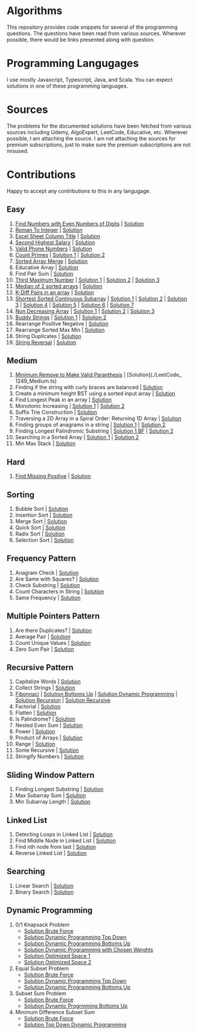 # Algorithms
This repository provides code snippets for several of the programming questions. The questions have been read from various sources. Wherever possible, there would be links presented along with question.

# Programming Langugages
I use mostly Javascript, Typescript, Java, and Scala. You can expect solutions in one of these programming languages.

# Sources
The problems for the documented solutions have been fetched from various sources including Udemy, AlgoExpert, LeetCode, Educative, etc. Wherever possible, I am attaching the source. I am not attaching the sources for premium subscriptions, just to make sure the premium subscriptions are not misused.

# Contributions
Happy to accept any contributions to this in any langugage.

## Easy

1. [Find Numbers with Even Numbers of Digits](https://leetcode.com/problems/find-numbers-with-even-number-of-digits/) | [Solution](./LeetCode_1295_Easy.js)
2. [Roman To Integer](https://leetcode.com/problems/roman-to-integer) | [Solution](./LeetCode_13_Easy.ts)
3. [Excel Sheet Column Title](https://leetcode.com/problems/excel-sheet-column-title/) | [Solution](./LeetCode_168_Easy.js)
4. [Second Highest Salary](https://leetcode.com/problems/second-highest-salary/) | [Solution](.//LeetCode_176_Easy.js)
5. [Valid Phone Numbers](https://leetcode.com/problems/valid-phone-numbers) | [Solution](./LeetCode_193_Easy.sh)
6. [Count Primes](https://leetcode.com/problems/count-primes) | [Solution 1](./LeetCode_204_Easy.js) | [Solution 2](./LeetCode_204_Easy_BF.js)
7. [Sorted Array Merge](https://leetcode.com/problems/merge-sorted-array/) | [Solution](./Sorted_Array_Merge.js)
8. Educative Array | [Solution](./Educative_Array_4.js)
9. Find Pair Sum | [Solution](./Find_Pair_Sum.js)
10. [Third Maximum Number](https://leetcode.com/problems/third-maximum-number) | [Solution 1](./LeetCode_414_Easy_1.js) | [Solution 2](./LeetCode_414_Easy_Fastest.js) | [Solution 3](./LeetCode_414_Easy.js)
11. [Median of 2 sorted arrays](https://leetcode.com/problems/median-of-two-sorted-arrays) | [Solution](./LeetCode_443_Easy.ts)
12. [K-Diff Pairs in an array](https://leetcode.com/problems/k-diff-pairs-in-an-array) | [Solution](./LeetCode_532_Easy_BF.js)
13. [Shortest Sorted Continuous Subarray](https://leetcode.com/problems/shortest-unsorted-continuous-subarray) | [Solution 1](./LeetCode_581_Easy_1.js) | [Solution 2](./LeetCode_581_Easy_2.js) | [Solution 3](./LeetCode_581_Easy_3.js) | [Solution 4](./LeetCode_581_Easy_4.js) | [Solution 5](./LeetCode_581_Easy_BF_1.js) | [Solution 6](./LeetCode_581_Easy_BF.js) | [Solution 7](./LeetCode_581_Easy.js)
14. [Non Decreasing Array](https://leetcode.com/problems/non-decreasing-array) | [Solution 1](./LeetCode_665_Easy_1.js) | [Solution 2](./LeetCode_665_Easy_BF.js) | [Solution 3](LeetCode_665_Easy.js)
15. [Buddy Strings](https://leetcode.com/problems/buddy-strings) | [Solution 1](./LeetCode_859_Easy_BF.js) | [Solution 2](./LeetCode_859_Easy.js)
16. Rearrange Positive Negative | [Solution](./Rearrange_Pos_Neg_Easy.js)
17. Rearrange Sorted Max Min | [Solution](./Rearrange_Sorted_Max_Min.js)
18. String Duplicates | [Solution](./String-Duplicates.js)
19. [String Reversal](./string-reversal-README.md) | [Solution](./StringReverse_Recursive.js)


## Medium
1. [Minimum Remove to Make Valid Paranthesis](https://leetcode.com/problems/minimum-remove-to-make-valid-parentheses/) | [Solution](./LeetCode_ 1249_Medium.ts)
2. Finding if the string with curly braces are balanced | [Solution](./BalancedString_Medium.ts)
3. Create a minimum height BST using a sorted input array | [Solution](./MinHeightBST_Medium.ts)
4. Find Longest Peak in an array | [Solution](./LongestPeak_Medium.ts)
5. Monotonic Increasing | [Solution 1](./MonotonicIncreasing_Medium.ts) | [Solution 2](./MonotonicIncreasing_Medium_1.ts)
6. Suffix Trie Construction | [Solution](./SuffixTrie_Medium.ts)
7. Traversing a 2D Array in a Spiral Order: Returning 1D Array | [Solution](./SpiralTraverse2DArray_Medium.ts)
8. Finding groups of anagrams in a string | [Solution 1](./Groups_Anagrams_Medium.ts) | [Solution 2](./Groups_Anagrams_Medium_1.ts)
9. Finding Longest Palindromic Substring | [Solution 1 BF](./LongestPalindromicString_Medium_BF.ts) | [Solution 2](./LongestPalindromicString_Medium_Opt.ts)
10. Searching in a Sorted Array | [Solution 1](./Search_Sorted_Array_1.ts) | [Solution 2](./Search_Sorted_Array_2.ts)
11. Min Max Stack | [Solution](./MinMaxStack.ts)

## Hard
1. [Find Missing Positive](https://leetcode.com/problems/first-missing-positive/) | [Solution](./LeetCode_41_Hard.ts)

## Sorting
1. Bubble Sort | [Solution](./Sort_Bubble.js)
2. Insertion Sort | [Solution](./Sort_Insertion.js)
3. Merge Sort | [Solution](./Sort_Merge.js)
4. Quick Sort | [Solution](./Sort_Quick.js)
5. Radix Sort | [Solution](./Sort_Radix.js)
6. Selection Sort | [Solution](./Sort_Selection.js)

## Frequency Pattern
1. Anagram Check | [Solution](./Anagram_Check_FP.js)
2. Are Same with Squares? | [Solution](./Array_Same_With_Squares_FP.js)
3. Check Substring | [Solution](./Check_Substring_FP.js)
4. Count Characters in String | [Solution](./Count_Characters_In_String_FP.js)
5. Same Frequency | [Solution](./Same_Frequency_FP.js)

## Multiple Pointers Pattern
1. Are there Duplicates? | [Solution](./Are_There_Duplicates_MP.js)
2. Average Pair | [Solution](./Average_Pair_MP.js)
3. Count Unique Values | [Solution](./Count_Unique_Values_MP.js)
4. Zero Sum Pair | [Solution](./Zero_Sum_Pair_MP.js)

## Recursive Pattern
1. Capitalize Words | [Solution](./CapitalizeWords_Recursive.js)
2. Collect Strings | [Solution](./CollectStrings_Recursive.js)
3. [Fibonnaci](./fibonnaci-README.md) | [Solution Bottoms Up](./fib-compute-bottoms-up.js) | [Solution Dynamic Programming](./fib-compute-dynamic-programming.js) | [Solution Recursion](./fib-compute-recursion.js) | [Solution Recursive](./Fibonnaci_Recursive.js)
4. Factorial | [Solution](./Factorial_Recursive.js)
5. Flatten | [Solution](./Flatten_Recursive.js)
6. Is Palindrome? | [Solution](./IsPalindrome_Recursive.js)
7. Nested Even Sum | [Solution](./NestedEvenSum_Recursive.js)
8. Power | [Solution](./Power_Recursive.js)
9. Product of Arrays | [Solution](./ProductOfArray_Recrusive.js)
10. Range | [Solution](./Range_Recursive.js)
11. Some Recursive | [Solution](./SomeRecursive_Recursive.js)
12. Stringify Numbers | [Solution](./StringifyNumbers_Recursive.js)

## Sliding Window Pattern
1. Finding Longest Substring | [Solution](./Find_Longest_Substring_SW.js)
2. Max Subarray Sum | [Solution](./Max_Subarray_Sum_SW.js)
3. Min Subarray Length | [Solution](./Min_Subarray_Length_SW.js)

## Linked List
1. Detecting Loops in Linked List | [Solution](./Linked_List_Loop_Easy.js)
2. Find Middle Node in Linked List | [Solution](./Linked_List_Middle.js)
3. Find nth node from last | [Solution](./Linked_List_nth_node_from_last.js)
4. Reverse Linked List | [Solution](./Linked_List_Reverse_Easy.js)

## Searching
1. Linear Search | [Solution](./Search_Linear.js)
2. Binary Search | [Solution](./Search_LinearSubstring.js)

## Dynamic Programming
1. 0/1 Knapsack Problem
   * [Solution Brute Force](./01KnapsackProblem_1.js)
   * [Solution Dynamic Programming Top Down](./01KnapsackProblem_2.ts)
   * [Solution Dynamic Programming Bottoms Up](./01KnapsackProblem_3.ts)
   * [Solution Dynamic Programming with Chosen Weights](./01KnapsackProblem_4.ts)
   * [Solution Optimized Space 1](./01KnapsackProblem_5.ts)
   * [Solution Optimized Space 2](./01KnapsackProblem_6.ts)
2. Equal Subset Problem
   * [Solution Brute Force](./EqualSubsetProblem_1.ts)
   * [Solution Dynamic Programming Top Down](./EqualSubsetProblem_2.ts)
   * [Solution Dynamic Programming Bottoms Up](./EqualSubsetProblem_3.ts)
3. Subset Sum Problem
   * [Solution Brute Force](./SubsetSum_1.ts)
   * [Solution Dynamic Progrmming Bottoms Up](./SubsetSum_2.ts)
4. Minimum Difference Subset Sum
   * [Solution Brute Force](./MinimumDifferenceSubsetSum_1.ts)
   * [Solution Top Down Dynamic Programming](./MinimumDifferenceSubsetSum_2.ts)